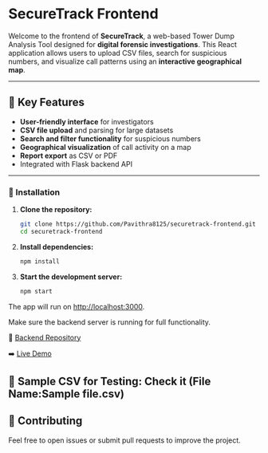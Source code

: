 # SecureTrack Frontend

Welcome to the frontend of **SecureTrack**, a web-based Tower Dump Analysis Tool designed for **digital forensic investigations**. This React application allows users to upload CSV files, search for suspicious numbers, and visualize call patterns using an **interactive geographical map**.

---

## 🌟 Key Features
- **User-friendly interface** for investigators
- **CSV file upload** and parsing for large datasets
- **Search and filter functionality** for suspicious numbers
- **Geographical visualization** of call activity on a map
- **Report export** as CSV or PDF
- Integrated with Flask backend API

---

### 🔧 Installation

1. **Clone the repository:**

   ```bash
   git clone https://github.com/Pavithra8125/securetrack-frontend.git
   cd securetrack-frontend
2. **Install dependencies:**

   ```bash
   npm install
3. **Start the development server:**

   ```bash
   npm start

The app will run on [http://localhost:3000](http://localhost:3000).

Make sure the backend server is running for full functionality.

📝 [Backend Repository](https://github.com/Pavithra8125/securetrack-backend)

➡️ [Live Demo](https://securetrack-backend.onrender.com)

📝 Sample CSV for Testing: Check it (File Name:Sample file.csv)
---

## 🚀 Contributing

Feel free to open issues or submit pull requests to improve the project.


